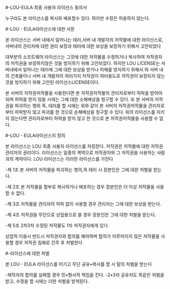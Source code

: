 #-LOU-EULA 최종 사용자 라이선스 동의서

누구라도 본 라이선스를 복사와 배포할수 있다. 하지만 수정은 허용하지 않는다.

#-LOU - EULA라이선스에 대한 서문

본 라이선스는 서버 내에서 일어나는 테러,서버 내 개발자의 저작물에 대한 라이선스로, 서버내의 관리자에 대한 권리 보장과 테러에 대한 보상을 보장하기 위해서 고안되었다

대부분의 소프트웨어 라이선스는 그것에 대한 저작물을 수정하거나 복사하여 저작권자의 저작권을 보장하지않은 것을 방지하기 위해 고안되었다. 하지만 LOU LICENSE는 서버내에서 일어나는 테러에 그에 대한 보상을 받거나 피해를 방지하기 위해서 와 서버 내의 건축물이나 서버 내 개발자의 여러가지 저작권이 여러용도로 저작권이 보장되지 않는 것을 방지하기 위해 고안된 라이선스LICENSE이다.

본 서버의 저작권저작물을 사용한다면 본 저작권저작물의 관리자로부터 허락을 받아야되며 허락을 받지 않을 시에는 그에 대한 소해배상을 청구할 수 있다. 또 본 서버의 저작권을 파괴하는 행위 즉, 테러를 할 시에는 위와 같이 본 서버의 저작권저작물을 관리자로부터 허락받지 않고 파괴를 한 것으로 손해배상을 청구할 수 있다. 위의 라이선스를 지키지 않는다면 관리자로부터 허락을 받지 않고 한 것으로 본 저작권저작물을 사용할 수 없다.

#-LOU - EULA라이선스의 정의

본 라이선스는 LOU 최종 사용자 라이선스를 자칭한다. 저작권은 저작물에 대한 저작권 관리자의 권리이다. 라이선스는 일종의 계약으로 저작권자와 그 저작권을 사용하는 사람과의 계약이다. LOU 라이선스는 이러한 라이선스를 가진다

-제 1조 본 서버의 저작물을 파괴하는 행의,즉 테러 시 장본인은 그에 대한 처벌을 받는다.
  
-제 2조 본 저작물을 함부로 복사하거나 배포하는 경우 장본인은 더 이상 저작물을 사용할 수 없다.

-제 3조 저작물을 관리자의 허락 없이 사용할 경우 관리자는 그에 대한 보상을 받는다. 

-제 4조 저작권을 무단으로 상업용으로 쓸 경우 장본인은 그에 대한 처벌을 받는다. 

-제 5조 2차3차 수정된 저작물도 1차 저작권자에게 있다.

상업적 이용시 반드시 저작권자와 합의를 해야하며 합의가 이루어지지 않은 저작물을 사용할 경우 저작권 침해로 간주 후 처벌한다

#-라이선스에 대한 처벌

본 LOU - EULA 라이선스를 어기고 무단 공유•복사를 할 시 밑의 처벌을 받는다

-제작자의 합의를 실패할 경우 민•형사적 책임을 진다. 
-2•3차 공유자도 똑같은 처벌을 받고, 수정을 할 시에는 더한 처벌을 받게된다.
